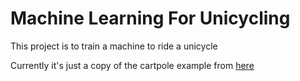 # Machine Learning For Unicycling

This project is to train a machine to ride a unicycle

Currently it's just a copy of the cartpole example from [here](https://github.com/keras-rl/keras-rl)
